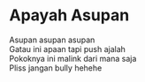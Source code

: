# Apayah Asupan
Asupan asupan asupan<br>
Gatau ini apaan tapi push ajalah<br>
Pokoknya ini malink dari mana saja<br>
Pliss jangan bully hehehe
